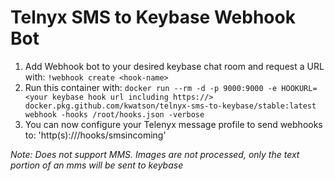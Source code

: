 # Telnyx SMS to Keybase Webhook Bot

1. Add Webhook bot to your desired keybase chat room and request a URL with: `!webhook create <hook-name>`
2. Run this container with: `docker run --rm -d -p 9000:9000 -e HOOKURL=<your keybase hook url including https://> docker.pkg.github.com/kwatson/telnyx-sms-to-keybase/stable:latest webhook -hooks /root/hooks.json -verbose`
3. You can now configure your Telenyx message profile to send webhooks to: 'http(s)://<your-url>/hooks/smsincoming'

_Note: Does not support MMS. Images are not processed, only the text portion of an mms will be sent to keybase_
